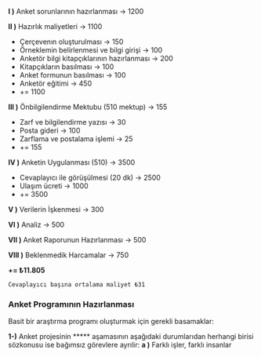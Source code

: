 **I )** Anket sorunlarının hazırlanması -> 1200

**II )** Hazırlık maliyetleri -> 1100
- Çerçevenın oluşturulması -> 150
- Örneklemin belirlenmesi ve bilgi girişi -> 100
- Anketör bilgi kitapçıklarının hazırlanması -> 200
- Kitapçıkların basılması -> 100
- Anket formunun basılması -> 100
- Anketör eğitimi -> 450
- += 1100

**III )** Önbilgilendirme Mektubu (510 mektup) -> 155
- Zarf ve bilgilendirme yazısı -> 30
- Posta gideri -> 100
- Zarflama ve postalama işlemi -> 25
- += 155

**IV )** Anketin Uygulanması (510) -> 3500
- Cevaplayıcı ile görüşülmesi (20 dk) -> 2500
- Ulaşım ücreti -> 1000
- += 3500

**V )** Verilerin İşkenmesi -> 300

**VI )** Analiz -> 500

**VII )** Anket Raporunun Hazırlanması -> 500

**VIII )** Beklenmedik Harcamalar -> 750

**+= ₺11.805**

`Cevaplayıcı başına ortalama maliyet ₺31`


### Anket Programının Hazırlanması
Basit bir araştırma programı oluşturmak için gerekli basamaklar:

**1-)** Anket projesinin ***** aşamasının aşağıdaki durumlarıdan herhangi birisi sözkonusu ise bağımsız görevlere ayrılir:
**a )** Farklı işler, farklı insanlar
